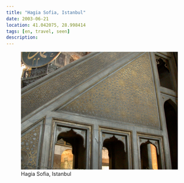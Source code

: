 ```yaml
---
title: "Hagia Sofia, Istanbul"
date: 2003-06-21
location: 41.042075, 28.998414
tags: [en, travel, seen]
description: 
---
```


<figure>
  <img src="/assets/img/2003-06-21-hagia-sofia-istanbul.jpeg" alt="Hagia Sofia, Istanbul">
  <figcaption>Hagia Sofia, Istanbul</figcaption>
</figure>
